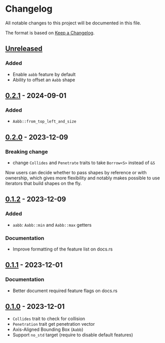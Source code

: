 # Changelog

All notable changes to this project will be documented in this file.

The format is based on [Keep a Changelog](https://keepachangelog.com/en/1.0.0/).


## [Unreleased]

### Added

* Enable `aabb` feature by default
* Ability to offset an `Aabb` shape


## [0.2.1] - 2024-09-01

### Added

* `Aabb::from_top_left_and_size`


## [0.2.0] - 2023-12-09


### Breaking change

* change `Collides` and `Penetrate` traits to take `Borrow<S>` instead of `&S`

Now users can decide whether to pass shapes by reference
or with ownership, which gives more flexibility and notably makes possible to use iterators
that build shapes on the fly.


## [0.1.2] - 2023-12-09

### Added

* `aabb`: `Aabb::min` and `Aabb::max` getters

### Documentation

* Improve formatting of the feature list on docs.rs


## [0.1.1] - 2023-12-01

### Documentation

* Better document required feature flags on docs.rs


## [0.1.0] - 2023-12-01

* `Collides` trait to check for collision
* `Penetration` trait get penetration vector
* Axis-Aligned Bounding Box (`Aabb`)
* Support `no_std` target (require to disable default features)

[Unreleased]: https://github.com/jcornaz/beancount_parser_2/compare/v0.2.1...HEAD
[0.2.1]: https://github.com/jcornaz/beancount_parser_2/compare/v0.2.0...v0.2.1
[0.2.0]: https://github.com/jcornaz/beancount_parser_2/compare/v0.1.2...v0.2.0
[0.1.2]: https://github.com/jcornaz/beancount_parser_2/compare/v0.1.1...v0.1.2
[0.1.1]: https://github.com/jcornaz/beancount_parser_2/compare/v0.1.0...v0.1.1
[0.1.0]: https://github.com/jcornaz/collision2d/compare/...v0.1.0
